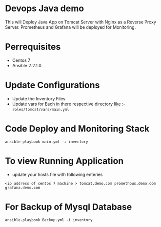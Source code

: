 # Devops Java demo
This will Deploy Java App on Tomcat Server with Nginx as a Reverse Proxy Server.
Prometheus and Grafana will be deployed for Monitoring.

# Perrequisites
* Centos 7
* Ansible 2.2.1.0

# Update Configurations
* Update the Inventory Files
* Update vars for Each in there respective directory like :- ``` roles/tomcat/vars/main.yml ```

# Code Deploy and Monitoring Stack
```
ansible-playbook main.yml -i inventory
```

# To view Running Application
* update your hosts file with following enteries
```
<ip address of centos 7 machine > tomcat.demo.com promethous.demo.com grafana.demo.com
```

# For Backup of Mysql Database

```
ansible-playbook Backup.yml -i inventory
```
